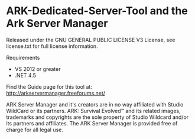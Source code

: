 # ARK-Dedicated-Server-Tool and the Ark Server Manager
Released under the GNU GENERAL PUBLIC LICENSE V3 License, see license.txt for full license information.

Requirements
- VS 2012 or greater
- .NET 4.5

Find the Guide page for this tool at:
http://arkservermanager.freeforums.net/


ARK Server Manager and it's creators are in no way affiliated with Studio WildCard or its partners. 
ARK: Survival Evolved™ and its related images, trademarks and copyrights are the sole property of Studio Wildcard and/or its partners and affiliates. 
The ARK Server Manager is provided free of charge for all legal use.
